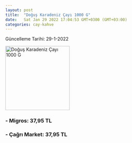 ```yaml
---
layout: post
title:  "Doğuş Karadeniz Çayı 1000 G"
date:   Sat Jan 29 2022 17:04:53 GMT+0300 (GMT+03:00)
categories: cay-kahve
---
```


Güncelleme Tarihi: 29-1-2022

<img src="https://migros-dali-storage-prod.global.ssl.fastly.net/sanalmarket/product/03118206/03118206-d16a73-1650x1650.jpg" width="200" alt="Doğuş Karadeniz Çayı 1000 G" />


### - Migros: 37,95 TL

### - Çağrı Market: 37,95 TL


